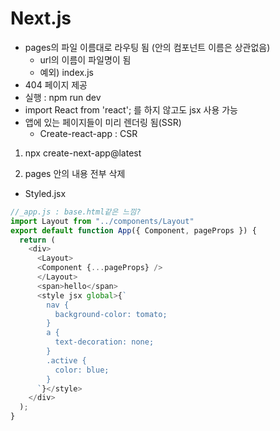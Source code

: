 # Next.js

- pages의 파일 이름대로 라우팅 됨 (안의 컴포넌트 이름은 상관없음)
  - url의 이름이 파일명이 됨
  - 예외) index.js
- 404 페이지 제공
- 실행 :  npm run dev
- import React from 'react'; 를 하지 않고도 jsx 사용 가능 
- 앱에 있는 페이지들이 미리 렌더링 됨(SSR)
  - Create-react-app : CSR

1. npx create-next-app@latest

2. pages 안의 내용 전부 삭제



- Styled.jsx

```javascript
//_app.js : base.html같은 느낌?
import Layout from "../components/Layout"
export default function App({ Component, pageProps }) {
  return (
    <div>
      <Layout>
      <Component {...pageProps} />
      </Layout> 
      <span>hello</span>
      <style jsx global>{`
        nav {
          background-color: tomato;
        }
        a {
          text-decoration: none;
        }
        .active {
          color: blue;
        }
      `}</style>
    </div>
  );
}

```


